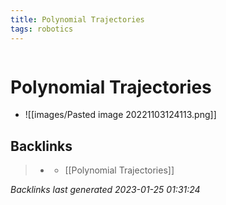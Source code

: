 ```yaml
---
title: Polynomial Trajectories
tags: robotics 
---
```

```toc
```
# Polynomial Trajectories
- ![[images/Pasted image 20221103124113.png]]

## Backlinks

> - [](../docs/2022-11-03.md)
>   - [[Polynomial Trajectories]]

_Backlinks last generated 2023-01-25 01:31:24_
